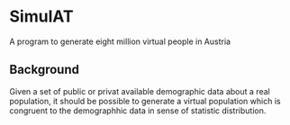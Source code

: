 # SimulAT
A program to  generate eight million virtual people in Austria 

## Background
Given a set of public or privat available demographic data about a real population, it should be possible to generate a virtual population which is congruent to the demographhic data in sense of statistic distribution. 